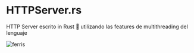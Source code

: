# HTTPServer.rs

HTTP Server escrito in Rust :crab: utilizando las features de multithreading del lenguaje


![ferris](https://i.redd.it/vp0a1tf4jc911.png)
